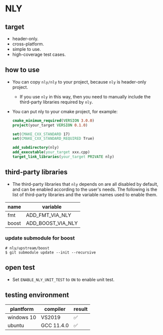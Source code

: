 # NLY

## target

* header-only.
* cross-platform.
* simple to use.
* high-coverage test cases.



## how to use

* You can copy `nly/nly` to your project, because `nly` is header-only project.

  * If you use `nly` in this way, then you need to manually include the third-party libraries required by `nly`.

* You can put nly to your cmake project, for example:

  ```cmake
  cmake_minimum_required(VERSION 3.0.0)
  project(your_target VERSION 0.1.0)
  
  set(CMAKE_CXX_STANDARD 17)
  set(CMAKE_CXX_STANDARD_REQUIRED True)
  
  add_subdirectory(nly)
  add_executable(your_target xxx.cpp)
  target_link_libraries(your_target PRIVATE nly)
  ```



##  third-party libraries

* The third-party libraries that `nly` depends on are all disabled by default, and can be enabled according to the user's needs. The following is the list of third-party libraries and the variable names used to enable them.

| name  | variable          |
| ----- | ----------------- |
| fmt   | ADD_FMT_VIA_NLY   |
| boost | ADD_BOOST_VIA_NLY |



### update submodule for boost

```shell
# nly/upstream/boost
$ git submodule update --init --recursive
```



## open test

* Set `ENABLE_NLY_UNIT_TEST` to `ON` to enable unit test.



## testing environment

| plantform  | compiler   | result |
| ---------- | ---------- | ------ |
| windows 10 | VS2019     | ✅      |
| ubuntu     | GCC 11.4.0 | ✅      |


